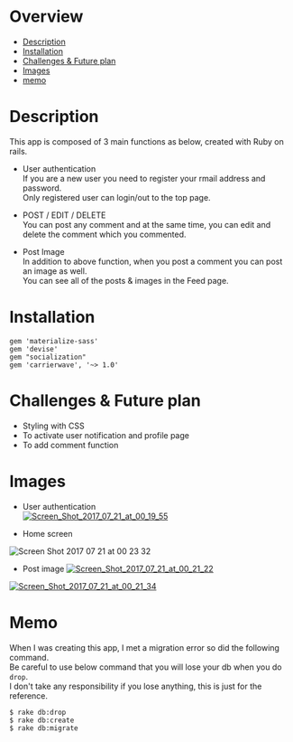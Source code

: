 # Overview  
 * [Description](section#1)  
 * [Installation](section#2)  
 * [Challenges & Future plan](section#3)  
 * [Images](section#4)  
 * [memo](section#5)  
   
     
# <a name="section1"> Description  
  This app is composed of 3 main functions as below, created with Ruby on rails.  
  * User authentication  
    If you are a new user you need to register your rmail address and password.  
    Only registered user can login/out to the top page.  
  
  * POST / EDIT / DELETE  
    You can post any comment and at the same time, you can edit and delete the comment which you commented.  
   
  * Post Image  
    In addition to above function, when you post a comment you can post an image as well.  
    You can see all of the posts & images in the Feed page.       


# <a name="section2"> Installation  
  ````   
  gem 'materialize-sass'  
  gem 'devise'
  gem "socialization"
  gem 'carrierwave', '~> 1.0'
  ````  
    
      
# <a name="section3"> Challenges & Future plan  
  * Styling with CSS  
  * To activate user notification and profile page  
  * To add comment function  

       
# <a name="section4">Images  
 * User authentication  
 <a href="https://ibb.co/kTfVS5"><img src="https://preview.ibb.co/dsRgZk/Screen_Shot_2017_07_21_at_00_19_55.png" alt="Screen_Shot_2017_07_21_at_00_19_55" border="0"></a>  
   
  
 * Home screen  
<img src="https://image.ibb.co/diB4n5/Screen_Shot_2017_07_21_at_00_23_32.png" alt="Screen Shot 2017 07 21 at 00 23 32" border="0" />     
       
    
 * Post image <a href="https://ibb.co/d6K1Zk"><img src="https://preview.ibb.co/eWCc75/Screen_Shot_2017_07_21_at_00_21_22.png" alt="Screen_Shot_2017_07_21_at_00_21_22" border="0"></a>  
   
<a href="https://ibb.co/gb0VS5"><img src="https://preview.ibb.co/e3Qx75/Screen_Shot_2017_07_21_at_00_21_34.png" alt="Screen_Shot_2017_07_21_at_00_21_34" border="0"></a>  
  
    
  
  
# <a name="section5"> Memo  
  When I was creating this app, I met a migration error so did the following command.  
  Be careful to use below command that you will lose your db when you do `drop`.  
  I don't take any responsibility if you lose anything, this is just for the reference. 
  
  ````  
  $ rake db:drop  
  $ rake db:create  
  $ rake db:migrate  
  ````  
    
      
      